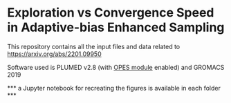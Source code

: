 # Exploration vs Convergence Speed in Adaptive-bias Enhanced Sampling

This repository contains all the input files and data related to https://arxiv.org/abs/2201.09950

Software used is PLUMED v2.8 (with [OPES module](https://www.plumed.org/doc-master/user-doc/html/_o_p_e_s.html) enabled) and GROMACS 2019

*** a Jupyter notebook for recreating the figures is available in each folder ***
